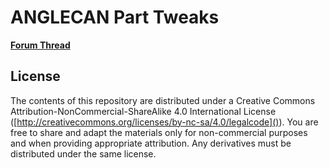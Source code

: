 # ANGLECAN Part Tweaks

[**Forum Thread**](https://forum.kerbalspaceprogram.com/index.php?/topic/205097-1122-anglecan-part-tweaks-11/)

## License

The contents of this repository are distributed under a Creative Commons Attribution-NonCommercial-ShareAlike 4.0 International License ([http://creativecommons.org/licenses/by-nc-sa/4.0/legalcode]()). You are free to share and adapt the materials only for non-commercial purposes and when providing appropriate attribution. Any derivatives must be distributed under the same license.